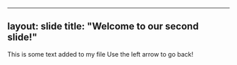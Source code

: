 ---
layout: slide
title: "Welcome to our second slide!"
--
This is some text added to my file
Use the left arrow to go back!
